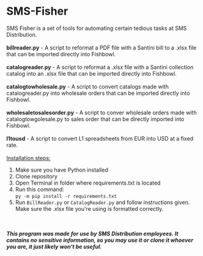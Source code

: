 # SMS-Fisher
SMS Fisher is a set of tools for automating certain tedious tasks at SMS Distribution. </br></br>
<b>billreader.py</b> - A script to reformat a PDF file with a Santini bill to a .xlsx file that can be imported directly into Fishbowl.</br></br>
<b>catalogreader.py</b> - A script to reformat a .xlsx file with a Santini collection catalog into an .xlsx file that can be imported directly into Fishbowl.</br></br>
<b>catalogtowholesale.py</b> - A script to convert catalogs made with catalogreader.py into wholesale orders that can be imported directly into Fishbowl.</br></br>
<b>wholesaletosalesorder.py</b> - A script to conver wholesale orders made with catalogtowgolesale.py to sales order that can be directly imported into Fishbowl.</br></br>
<b>l1tousd</b> - A script to convert L1 spreadsheets from EUR into USD at a fixed rate.</br></br>
<u>Installation steps:</u>
<ol>
    <li>Make sure you have Python installed</li>
    <li>Clone repository</li>
    <li>Open Terminal in folder where requirements.txt is located</li>
    <li>Run this command:
    <br><code>py -m pip install -r requirements.txt</code></li>
    <li>Run <code>BillReader.py</code> or <code>CatalogReader.py</code> and follow instructions given. Make sure the .xlsx file you're using is formatted correctly.</li>
</ol>
<br><br>
<b><i>This program was made for use by SMS Distribution employees. It contains no sensitive information, so you may use it or clone it whoever you are, it just likely won't be useful.</i></b>

